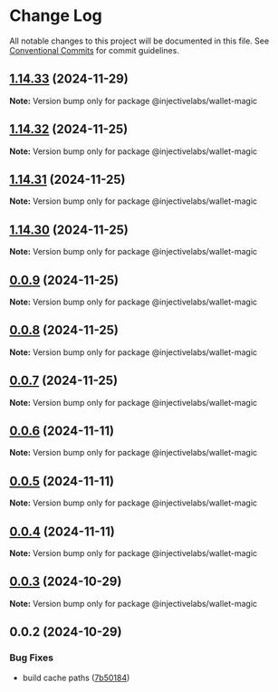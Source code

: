 # Change Log

All notable changes to this project will be documented in this file.
See [Conventional Commits](https://conventionalcommits.org) for commit guidelines.

## [1.14.33](https://github.com/InjectiveLabs/injective-ts/compare/@injectivelabs/wallet-magic@1.14.33-beta.4...@injectivelabs/wallet-magic@1.14.33) (2024-11-29)

**Note:** Version bump only for package @injectivelabs/wallet-magic





## [1.14.32](https://github.com/InjectiveLabs/injective-ts/compare/@injectivelabs/wallet-magic@1.14.31...@injectivelabs/wallet-magic@1.14.32) (2024-11-25)

**Note:** Version bump only for package @injectivelabs/wallet-magic





## [1.14.31](https://github.com/InjectiveLabs/injective-ts/compare/@injectivelabs/wallet-magic@1.14.30...@injectivelabs/wallet-magic@1.14.31) (2024-11-25)

**Note:** Version bump only for package @injectivelabs/wallet-magic





## [1.14.30](https://github.com/InjectiveLabs/injective-ts/compare/@injectivelabs/wallet-magic@0.0.9...@injectivelabs/wallet-magic@1.14.30) (2024-11-25)

**Note:** Version bump only for package @injectivelabs/wallet-magic





## [0.0.9](https://github.com/InjectiveLabs/injective-ts/compare/@injectivelabs/wallet-magic@0.0.8...@injectivelabs/wallet-magic@0.0.9) (2024-11-25)

**Note:** Version bump only for package @injectivelabs/wallet-magic





## [0.0.8](https://github.com/InjectiveLabs/injective-ts/compare/@injectivelabs/wallet-magic@0.0.7...@injectivelabs/wallet-magic@0.0.8) (2024-11-25)

**Note:** Version bump only for package @injectivelabs/wallet-magic





## [0.0.7](https://github.com/InjectiveLabs/injective-ts/compare/@injectivelabs/wallet-magic@0.0.7-beta.4...@injectivelabs/wallet-magic@0.0.7) (2024-11-25)

**Note:** Version bump only for package @injectivelabs/wallet-magic





## [0.0.6](https://github.com/InjectiveLabs/injective-ts/compare/@injectivelabs/wallet-magic@0.0.5...@injectivelabs/wallet-magic@0.0.6) (2024-11-11)

**Note:** Version bump only for package @injectivelabs/wallet-magic





## [0.0.5](https://github.com/InjectiveLabs/injective-ts/compare/@injectivelabs/wallet-magic@0.0.4...@injectivelabs/wallet-magic@0.0.5) (2024-11-11)

**Note:** Version bump only for package @injectivelabs/wallet-magic





## [0.0.4](https://github.com/InjectiveLabs/injective-ts/compare/@injectivelabs/wallet-magic@0.0.4-beta.6...@injectivelabs/wallet-magic@0.0.4) (2024-11-11)

**Note:** Version bump only for package @injectivelabs/wallet-magic





## [0.0.3](https://github.com/InjectiveLabs/injective-ts/compare/@injectivelabs/wallet-magic@0.0.3-beta.0...@injectivelabs/wallet-magic@0.0.3) (2024-10-29)

**Note:** Version bump only for package @injectivelabs/wallet-magic





## 0.0.2 (2024-10-29)


### Bug Fixes

* build cache paths ([7b50184](https://github.com/InjectiveLabs/injective-ts/commit/7b5018431d970bfb00d022878fbf7994e4878e72))
